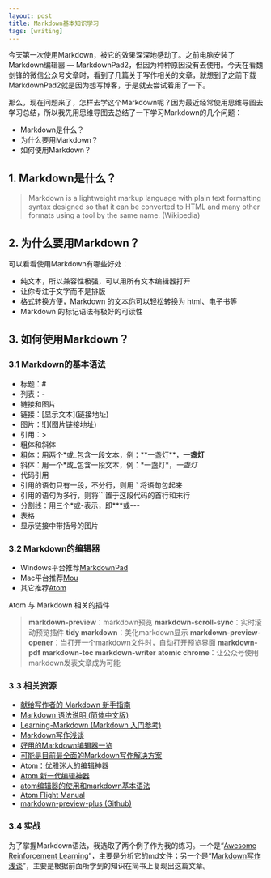 ```yaml
---
layout: post
title: Markdown基本知识学习
tags: [writing]
---
```


今天第一次使用Markdown，被它的效果深深地感动了。之前电脑安装了Markdown编辑器 — MarkdownPad2，但因为种种原因没有去使用。今天在看魏剑锋的微信公众号文章时，看到了几篇关于写作相关的文章，就想到了之前下载MarkdownPad2就是因为想写博客，于是就去尝试着用了一下。

那么，现在问题来了，怎样去学这个Markdown呢？因为最近经常使用思维导图去学习总结，所以我先用思维导图去总结了一下学习Markdown的几个问题：
- Markdown是什么？
- 为什么要用Markdown？
- 如何使用Markdown？

## 1. Markdown是什么？
> Markdown is a lightweight markup language with plain text formatting syntax designed so that it can be converted to HTML and many other formats using a tool by the same name. (Wikipedia)

## 2. 为什么要用Markdown？
可以看看使用Markdown有哪些好处：
- 纯文本，所以兼容性极强，可以用所有文本编辑器打开
- 让你专注于文字而不是排版
- 格式转换方便，Markdown 的文本你可以轻松转换为 html、电子书等
- Markdown 的标记语法有极好的可读性

## 3. 如何使用Markdown？
### 3.1 Markdown的基本语法
- 标题：#
- 列表：-
- 链接和图片
 - 链接：\[显示文本](链接地址)
 - 图片：\!\[](图片链接地址)
- 引用：>
- 粗体和斜体
 - 粗体：用两个\*或_包含一段文本，例：\*\*一盏灯\*\*，__一盏灯__
 - 斜体：用一个\*或_包含一段文本，例：\*一盏灯\*，_一盏灯_
- 代码引用
 - 引用的语句只有一段，不分行，则用 ` 将语句包起来
 - 引用的语句为多行，则将```置于这段代码的首行和末行
- 分割线：用三个\*或-表示，即\***或---
- 表格
- 显示链接中带括号的图片

### 3.2 Markdown的编辑器
- Windows平台推荐[MarkdownPad](http://markdownpad.com/)
- Mac平台推荐[Mou](http://mouapp.com/)
- 其它推荐[Atom](https://atom.io/)

Atom 与 Markdown 相关的插件
> **markdown-preview**：markdown预览
> **markdown-scroll-sync**：实时滚动预览插件
> **tidy markdown**：美化markdown显示
>**markdown-preview-opener**：当打开一个markdown文件时，自动打开预览界面
> **markdown-pdf**
> **markdown-toc**
> **markdown-writer**
> **atomic chrome**：让公众号使用markdown发表文章成为可能


### 3.3 相关资源
- [献给写作者的 Markdown 新手指南](http://www.jianshu.com/p/q81RER/)
- [Markdown 语法说明 (简体中文版)](http://wowubuntu.com/markdown/)
- [Learning-Markdown (Markdown 入门参考)](http://xianbai.me/learn-md/index.html)
- [Markdown写作浅谈](http://www.jianshu.com/p/PpDNMG)
- [好用的Markdown编辑器一览](http://www.williamlong.info/archives/4319.html)
- [可能是目前最全面的Markdown写作解决方案](https://zhuanlan.zhihu.com/p/21694467)
- [Atom：优雅迷人的编辑神器](http://www.jianshu.com/p/b4c8479cfaa5)
- [Atom 新一代编辑神器](http://www.jianshu.com/p/eda116972d70)
- [atom编辑器的使用和markdown基本语法](http://www.jianshu.com/p/f3fd881548ad)
- [Atom Flight Manual](http://flight-manual.atom.io/getting-started/sections/why-atom/)
- [markdown-preview-plus (Github)](https://github.com/Galadirith/markdown-preview-plus)

### 3.4 实战
为了掌握Markdown语法，我选取了两个例子作为我的练习。一个是“[Awesome Reinforcement Learning](https://github.com/aikorea/awesome-rl)”，主要是分析它的md文件；另一个是“[Markdown写作浅谈](http://www.jianshu.com/p/PpDNMG)”，主要是根据前面所学到的知识在简书上复现出这篇文章。
